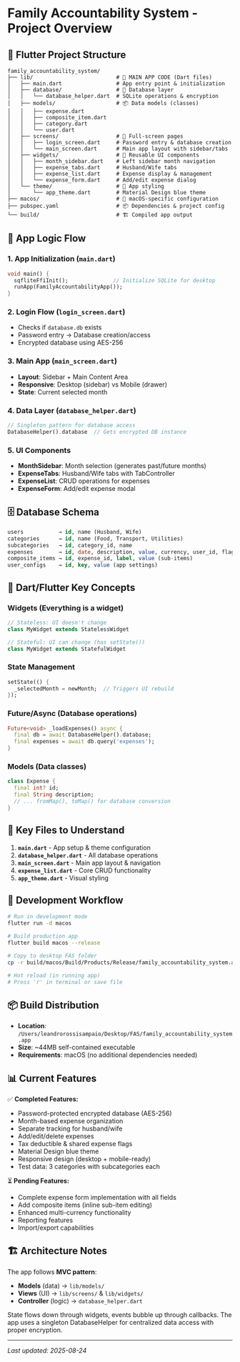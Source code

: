 # Family Accountability System - Project Overview

## 📁 Flutter Project Structure

```
family_accountability_system/
├── lib/                          # 🎯 MAIN APP CODE (Dart files)
│   ├── main.dart                 # App entry point & initialization
│   ├── database/                 # 💾 Database layer
│   │   └── database_helper.dart  # SQLite operations & encryption
│   ├── models/                   # 📦 Data models (classes)
│   │   ├── expense.dart         
│   │   ├── composite_item.dart  
│   │   ├── category.dart        
│   │   └── user.dart            
│   ├── screens/                  # 📱 Full-screen pages
│   │   ├── login_screen.dart     # Password entry & database creation
│   │   └── main_screen.dart      # Main app layout with sidebar/tabs
│   ├── widgets/                  # 🧩 Reusable UI components
│   │   ├── month_sidebar.dart    # Left sidebar month navigation
│   │   ├── expense_tabs.dart     # Husband/Wife tabs
│   │   ├── expense_list.dart     # Expense display & management
│   │   └── expense_form.dart     # Add/edit expense dialog
│   └── theme/                    # 🎨 App styling
│       └── app_theme.dart        # Material Design blue theme
├── macos/                        # 🍎 macOS-specific configuration
├── pubspec.yaml                  # 📦 Dependencies & project config
└── build/                        # 🏗️ Compiled app output
```

## 🧠 App Logic Flow

### 1. **App Initialization** (`main.dart`)
```dart
void main() {
  sqfliteFfiInit();              // Initialize SQLite for desktop
  runApp(FamilyAccountabilityApp());
}
```

### 2. **Login Flow** (`login_screen.dart`)
- Checks if `database.db` exists
- Password entry → Database creation/access
- Encrypted database using AES-256

### 3. **Main App** (`main_screen.dart`)
- **Layout**: Sidebar + Main Content Area
- **Responsive**: Desktop (sidebar) vs Mobile (drawer)
- **State**: Current selected month

### 4. **Data Layer** (`database_helper.dart`)
```dart
// Singleton pattern for database access
DatabaseHelper().database  // Gets encrypted DB instance
```

### 5. **UI Components**
- **MonthSidebar**: Month selection (generates past/future months)
- **ExpenseTabs**: Husband/Wife tabs with TabController
- **ExpenseList**: CRUD operations for expenses
- **ExpenseForm**: Add/edit expense modal

## 🗄️ Database Schema

```sql
users           → id, name (Husband, Wife)
categories      → id, name (Food, Transport, Utilities)
subcategories   → id, category_id, name
expenses        → id, date, description, value, currency, user_id, flags
composite_items → id, expense_id, label, value (sub-items)
user_configs    → id, key, value (app settings)
```

## 🎨 Dart/Flutter Key Concepts

### **Widgets** (Everything is a widget)
```dart
// Stateless: UI doesn't change
class MyWidget extends StatelessWidget

// Stateful: UI can change (has setState())
class MyWidget extends StatefulWidget
```

### **State Management**
```dart
setState(() {
  _selectedMonth = newMonth;  // Triggers UI rebuild
});
```

### **Future/Async** (Database operations)
```dart
Future<void> _loadExpenses() async {
  final db = await DatabaseHelper().database;
  final expenses = await db.query('expenses');
}
```

### **Models** (Data classes)
```dart
class Expense {
  final int? id;
  final String description;
  // ... fromMap(), toMap() for database conversion
}
```

## 🔧 Key Files to Understand

1. **`main.dart`** - App setup & theme configuration
2. **`database_helper.dart`** - All database operations
3. **`main_screen.dart`** - Main app layout & navigation
4. **`expense_list.dart`** - Core CRUD functionality
5. **`app_theme.dart`** - Visual styling

## 🚀 Development Workflow

```bash
# Run in development mode
flutter run -d macos

# Build production app
flutter build macos --release

# Copy to desktop FAS folder
cp -r build/macos/Build/Products/Release/family_accountability_system.app /Users/leandrorossisampaio/Desktop/FAS/

# Hot reload (in running app)
# Press 'r' in terminal or save file
```

## 📦 Build Distribution
- **Location**: `/Users/leandrorossisampaio/Desktop/FAS/family_accountability_system.app`
- **Size**: ~44MB self-contained executable
- **Requirements**: macOS (no additional dependencies needed)

## 📊 Current Features

✅ **Completed Features:**
- Password-protected encrypted database (AES-256)
- Month-based expense organization
- Separate tracking for husband/wife
- Add/edit/delete expenses
- Tax deductible & shared expense flags
- Material Design blue theme
- Responsive design (desktop + mobile-ready)
- Test data: 3 categories with subcategories each

⏳ **Pending Features:**
- Complete expense form implementation with all fields
- Add composite items (inline sub-item editing)
- Enhanced multi-currency functionality
- Reporting features
- Import/export capabilities

## 🏗️ Architecture Notes

The app follows **MVC pattern**: 
- **Models** (data) → `lib/models/`
- **Views** (UI) → `lib/screens/` & `lib/widgets/`
- **Controller** (logic) → `database_helper.dart`

State flows down through widgets, events bubble up through callbacks. The app uses a singleton DatabaseHelper for centralized data access with proper encryption.

---
*Last updated: 2025-08-24*